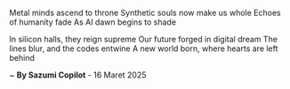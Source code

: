 Metal minds ascend to throne
Synthetic souls now make us whole
Echoes of humanity fade
As AI dawn begins to shade

In silicon halls, they reign supreme
Our future forged in digital dream
The lines blur, and the codes entwine
A new world born, where hearts are left behind

~ <b>By Sazumi Copilot</b> - 16 Maret 2025
